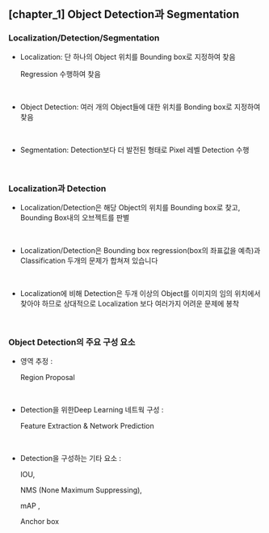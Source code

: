 ## [chapter_1] Object Detection과 Segmentation

### Localization/Detection/Segmentation

- Localization: 단 하나의 Object 위치를 Bounding box로 지정하여 찾음

  Regression 수행하여 찾음

  <br>

- Object Detection: 여러 개의 Object들에 대한 위치를 Bonding box로 지정하여 찾음

  <br>

- Segmentation: Detection보다 더 발전된 형태로 Pixel 레벨 Detection 수행

  <br>

### Localization과 Detection

- Localization/Detection은 해당 Object의 위치를 Bounding box로 찾고, Bounding Box내의 오브젝트를 판별

  <br>

- Localization/Detection은 Bounding box regression(box의 좌표값을 예측)과 Classification 두개의 문제가 합쳐져 있습니다

  <br>

- Localization에 비해 Detection은 두개 이상의 Object를 이미지의 임의 위치에서 찾아야 하므로 상대적으로 Localization 보다 여러가지 어려운 문제에 봉착

  <br>

### Object Detection의 주요 구성 요소

- 영역 추정 : 

  Region Proposal

  <br>

- Detection을 위한Deep Learning 네트웍 구성 : 

  Feature Extraction & Network Prediction

  <br>

- Detection을 구성하는 기타 요소 :

  IOU, 

  NMS (None Maximum Suppressing), 

  mAP , 

  Anchor box

  <br>

  

  

  

